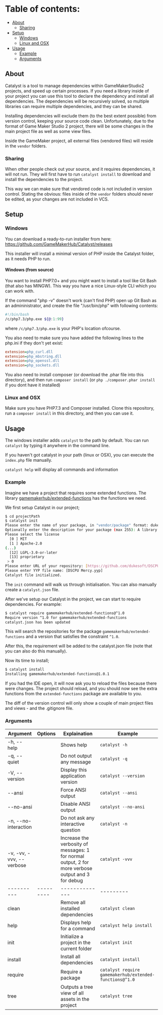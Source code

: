 
# Table of contents:
 - [About](#about)
   - [Sharing](#sharing)
 - [Setup](#setup)
   - [Windows](#windows)
   - [Linux and OSX](#linux-and-osx)
 - [Usage](#usage)
   - [Example](#example)
   - [Arguments](#arguments)

## About

Catalyst is a tool to manage dependencies within GameMakerStudio2 projects, and speed up certain processes.
If you need a library inside of your project you can use this tool to declare the dependency and install all dependencies.
The dependencies will be recursively solved, so multiple libraries can require multiple dependencies, and they can be shared.

Installing dependencies will exclude them (to the best extent possible) from version control, keeping your source code clean.
Unfortunately, due to the format of Game Maker Studio 2 project, there will be some changes in the main project file
as well as some view files.

Inside the GameMaker project, all external files (vendored files) will reside in the `vendor` folders.

### Sharing
When other people check out your source, and it requires dependencies, it will not run. 
They will first have to run `catalyst install` to download and install the dependencies to the project.

This way we can make sure that vendored code is not included in version control.
Stating the obvious: files inside of the `vendor` folders should never be edited, as your changes are not included in VCS.
 
## Setup

### Windows
You can download a ready-to-run installer from here: https://github.com/GameMakerHub/Catalyst/releases

This installer will install a minimal version of PHP inside the Catalyst folder, as it needs PHP to run.

#### Windows (from source)
You want to install PHP7.0+ and you might want to install a tool like Git Bash (that also has MINGW). 
This way you have a nice Linux-style CLI which you can work with.

If the command "php -v" doesn't work (can't find PHP) open up Git Bash as an admininistrator, and create the file "/usr/bin/php" with following contents:
```sh
#!/bin/bash
/c/php7.3/php.exe ${@:1:99}
```

where `/c/php7.3/php.exe` is your PHP's location ofcourse.

You also need to make sure you have added the following lines to the php.ini if they don't yet exist:
```ini
extension=php_curl.dll
extension=php_mbstring.dll
extension=php_openssl.dll
extension=php_sockets.dll
```

You also need to install composer (or download the .phar file into this directory), and then run `composer install` (or 
`php ./composer.phar install` if you dont have it installed)

### Linux and OSX

Make sure you have PHP7.3 and Composer installed. Clone this repository, run a `composer install` in this directory, 
and then you can use it.

## Usage

The windows installer adds `catalyst` to the path by default. You can run `catalyst` by typing it anywhere in the command line.

If you haven't got catalyst in your path (linux or OSX), you can execute the `index.php` file manually. 

`catalyst help` will display all commands and information

### Example
Imagine we have a project that requires some extended functions. 
The library [gamemakerhub/extended-functions](https://github.com/GameMakerHub/extended-functions) has the functions we need.

We first setup Catalyst in our project;

```bash
$ cd projectPath
$ catalyst init
Please enter the name of your package, in "vendor/package" format: dukesoft/dscpu-mercy
Optionally enter the description for your package (max 255): A library to help save resources on your CPU while running a game.
Please select the license
  [0 ] MIT
  [1 ] Apache-2.0
(...)
  [12] LGPL-3.0-or-later
  [13] proprietary
 > 0
Please enter URL of your repository: [https://github.com/dukesoft/DSCPU-Mercy]
Please enter YYP file name: [DSCPU Mercy.yyp]
Catalyst file initialized.
```

The `init` command will walk us through initialisation. You can also manually create a `catalyst.json` file.

After we've setup our Catalyst in the project, we can start to require dependencies. For example:
```bash
$ catalyst require gamemakerhub/extended-functions@^1.0
Require version ^1.0 for gamemakerhub/extended-functions
catalyst.json has been updated
```

This will search the repositories for the package `gamemakerhub/extended-functions` and a version that satisfies the constraint `^1.0`.

After this, the requirement will be added to the catalyst.json file (note that you can also do this manually).

Now its time to install;
```bash
$ catalyst install
Installing gamemakerhub/extended-functions@1.0.1
```

If you had the IDE open, it will now ask you to reload the files because there were changes.
The project should reload, and you should now see the extra functions from the `extended-functions` package are available to you.

The diff of the version control will only show a couple of main project files and views - and the .gitignore file.


### Arguments

| Argument | Options | Explaination | Example |
|----------|---------|--------------|---------|
| -h, --help | | Shows help | `catalyst -h` |
| -q, --quiet| | Do not output any message | `catalyst -q` |
| -V, --version| | Display this application version | `catalyst --version` |
| --ansi| | Force ANSI output | `catalyst --ansi` |
| --no-ansi| | Disable ANSI output | `catalyst --no-ansi` |
| -n, --no-interaction| | Do not ask any interactive question | `catalyst -n` |
| -v, -vv, -vvv, --verbose| | Increase the verbosity of messages: 1 for normal output, 2 for more verbose output and 3 for debug | `catalyst -vvv` |
|----------|---------|--------------|---------|
| clean | | Remove all installed dependencies | `catalyst clean` |
| help | | Displays help for a command | `catalyst help install` |
| init | | Initialize a project in the current folder | `catalyst init` |
| install | | Install all dependencies | `catalyst install` |
| require | | Require a package | `catalyst require gamemakerhub/extended-functions@^1.0` |
| tree | | Outputs a tree view of all assets in the project | `catalyst tree` |
